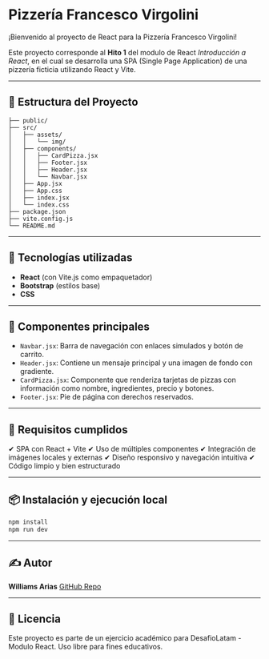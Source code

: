 # Pizzería Francesco Virgolini

¡Bienvenido al proyecto de React para la Pizzería Francesco Virgolini!

Este proyecto corresponde al **Hito 1** del modulo de React *Introducción a React*, en el cual se desarrolla una SPA (Single Page Application) de una pizzería ficticia utilizando React y Vite.

---

## 📁 Estructura del Proyecto

```
├── public/
├── src/
│   ├── assets/
│   │   └── img/
│   ├── components/
│   │   ├── CardPizza.jsx
│   │   ├── Footer.jsx
│   │   ├── Header.jsx
│   │   └── Navbar.jsx
│   ├── App.jsx
│   ├── App.css
│   ├── index.jsx
│   └── index.css
├── package.json
├── vite.config.js
└── README.md
```

---

## 🚀 Tecnologías utilizadas

* **React** (con Vite.js como empaquetador)
* **Bootstrap** (estilos base)
* **CSS**

---

## 🧩 Componentes principales

* `Navbar.jsx`: Barra de navegación con enlaces simulados y botón de carrito.
* `Header.jsx`: Contiene un mensaje principal y una imagen de fondo con gradiente.
* `CardPizza.jsx`: Componente que renderiza tarjetas de pizzas con información como nombre, ingredientes, precio y botones.
* `Footer.jsx`: Pie de página con derechos reservados.

---

## 🧪 Requisitos cumplidos

✔ SPA con React + Vite
✔ Uso de múltiples componentes
✔ Integración de imágenes locales y externas
✔ Diseño responsivo y navegación intuitiva
✔ Código limpio y bien estructurado

---

## 📦 Instalación y ejecución local

```bash
npm install
npm run dev
```

---

## ✍️ Autor

**Williams Arias**
[GitHub Repo](https://github.com/wiimri/hito-1-intro-react)

---

## 📄 Licencia

Este proyecto es parte de un ejercicio académico para DesafioLatam - Modulo React. Uso libre para fines educativos.
